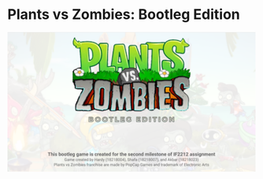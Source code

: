 # Plants vs Zombies: Bootleg Edition
![alt-text](https://github.com/HardyValen/TubesOOPSTI/blob/TubesOOP2-v1.0.0/assets/MainScreen/MainScreen.png "Hero")
